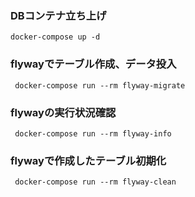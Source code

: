 ### DBコンテナ立ち上げ
````
docker-compose up -d  
````

### flywayでテーブル作成、データ投入
````
 docker-compose run --rm flyway-migrate
````

### flywayの実行状況確認
````
 docker-compose run --rm flyway-info
````

### flywayで作成したテーブル初期化
````
 docker-compose run --rm flyway-clean
````